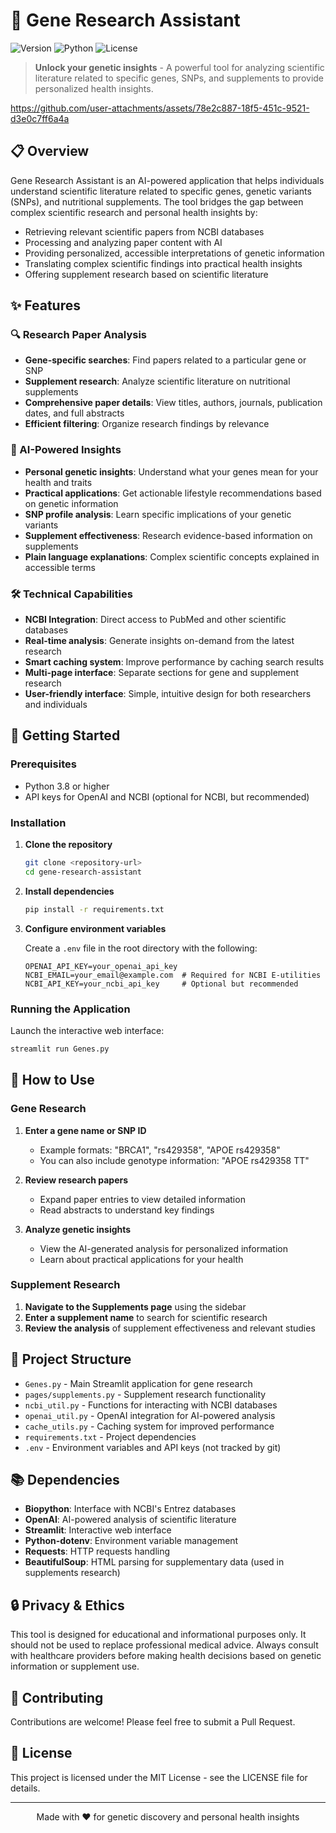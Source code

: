 # 🧬 Gene Research Assistant

![Version](https://img.shields.io/badge/version-1.1.0-blue)
![Python](https://img.shields.io/badge/Python-3.8+-green.svg)
![License](https://img.shields.io/badge/license-MIT-yellow.svg)

> **Unlock your genetic insights** - A powerful tool for analyzing scientific literature related to specific genes, SNPs, and supplements to provide personalized health insights.

https://github.com/user-attachments/assets/78e2c887-18f5-451c-9521-d3e0c7ff6a4a

## 📋 Overview

Gene Research Assistant is an AI-powered application that helps individuals understand scientific literature related to specific genes, genetic variants (SNPs), and nutritional supplements. The tool bridges the gap between complex scientific research and personal health insights by:

- Retrieving relevant scientific papers from NCBI databases
- Processing and analyzing paper content with AI
- Providing personalized, accessible interpretations of genetic information
- Translating complex scientific findings into practical health insights
- Offering supplement research based on scientific literature

## ✨ Features

### 🔍 Research Paper Analysis
- **Gene-specific searches**: Find papers related to a particular gene or SNP
- **Supplement research**: Analyze scientific literature on nutritional supplements
- **Comprehensive paper details**: View titles, authors, journals, publication dates, and full abstracts
- **Efficient filtering**: Organize research findings by relevance

### 🧠 AI-Powered Insights
- **Personal genetic insights**: Understand what your genes mean for your health and traits
- **Practical applications**: Get actionable lifestyle recommendations based on genetic information
- **SNP profile analysis**: Learn specific implications of your genetic variants
- **Supplement effectiveness**: Research evidence-based information on supplements
- **Plain language explanations**: Complex scientific concepts explained in accessible terms

### 🛠️ Technical Capabilities
- **NCBI Integration**: Direct access to PubMed and other scientific databases
- **Real-time analysis**: Generate insights on-demand from the latest research
- **Smart caching system**: Improve performance by caching search results
- **Multi-page interface**: Separate sections for gene and supplement research
- **User-friendly interface**: Simple, intuitive design for both researchers and individuals

## 🚀 Getting Started

### Prerequisites
- Python 3.8 or higher
- API keys for OpenAI and NCBI (optional for NCBI, but recommended)

### Installation

1. **Clone the repository**
   ```bash
   git clone <repository-url>
   cd gene-research-assistant
   ```

2. **Install dependencies**
   ```bash
   pip install -r requirements.txt
   ```

3. **Configure environment variables**
   
   Create a `.env` file in the root directory with the following:
   ```
   OPENAI_API_KEY=your_openai_api_key
   NCBI_EMAIL=your_email@example.com  # Required for NCBI E-utilities
   NCBI_API_KEY=your_ncbi_api_key     # Optional but recommended
   ```

### Running the Application

Launch the interactive web interface:
```bash
streamlit run Genes.py
```

## 📖 How to Use

### Gene Research
1. **Enter a gene name or SNP ID**
   - Example formats: "BRCA1", "rs429358", "APOE rs429358"
   - You can also include genotype information: "APOE rs429358 TT" 

2. **Review research papers**
   - Expand paper entries to view detailed information
   - Read abstracts to understand key findings

3. **Analyze genetic insights**
   - View the AI-generated analysis for personalized information
   - Learn about practical applications for your health

### Supplement Research
1. **Navigate to the Supplements page** using the sidebar
2. **Enter a supplement name** to search for scientific research
3. **Review the analysis** of supplement effectiveness and relevant studies

## 🧩 Project Structure

- `Genes.py` - Main Streamlit application for gene research
- `pages/supplements.py` - Supplement research functionality
- `ncbi_util.py` - Functions for interacting with NCBI databases
- `openai_util.py` - OpenAI integration for AI-powered analysis
- `cache_utils.py` - Caching system for improved performance
- `requirements.txt` - Project dependencies
- `.env` - Environment variables and API keys (not tracked by git)

## 📚 Dependencies

- **Biopython**: Interface with NCBI's Entrez databases
- **OpenAI**: AI-powered analysis of scientific literature
- **Streamlit**: Interactive web interface
- **Python-dotenv**: Environment variable management
- **Requests**: HTTP requests handling
- **BeautifulSoup**: HTML parsing for supplementary data (used in supplements research)

## 🔒 Privacy & Ethics

This tool is designed for educational and informational purposes only. It should not be used to replace professional medical advice. Always consult with healthcare providers before making health decisions based on genetic information or supplement use.

## 🤝 Contributing

Contributions are welcome! Please feel free to submit a Pull Request.

## 📄 License

This project is licensed under the MIT License - see the LICENSE file for details.

---

<p align="center">Made with ❤️ for genetic discovery and personal health insights</p> 
